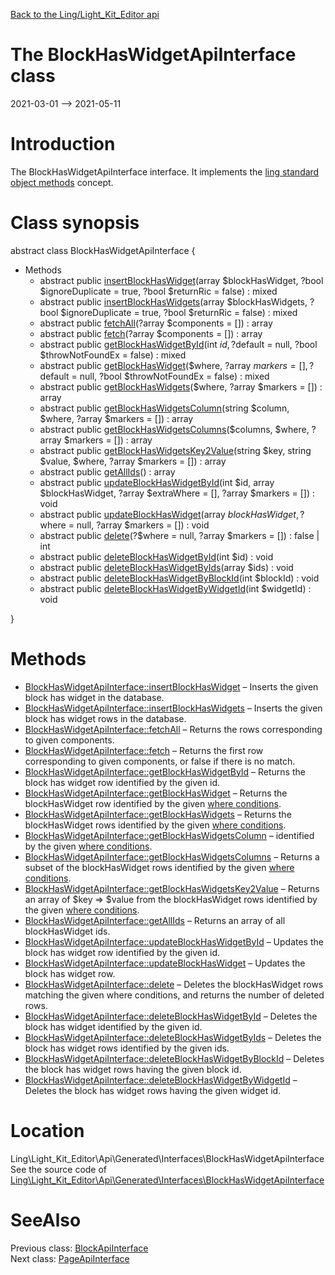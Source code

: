 [Back to the Ling/Light_Kit_Editor api](https://github.com/lingtalfi/Light_Kit_Editor/blob/master/doc/api/Ling/Light_Kit_Editor.md)



The BlockHasWidgetApiInterface class
================
2021-03-01 --> 2021-05-11






Introduction
============

The BlockHasWidgetApiInterface interface.
It implements the [ling standard object methods](https://github.com/lingtalfi/Light_BreezeGenerator/blob/master/doc/pages/ling-standard-object-methods.md) concept.



Class synopsis
==============


abstract class <span class="pl-k">BlockHasWidgetApiInterface</span>  {

- Methods
    - abstract public [insertBlockHasWidget](https://github.com/lingtalfi/Light_Kit_Editor/blob/master/doc/api/Ling/Light_Kit_Editor/Api/Generated/Interfaces/BlockHasWidgetApiInterface/insertBlockHasWidget.md)(array $blockHasWidget, ?bool $ignoreDuplicate = true, ?bool $returnRic = false) : mixed
    - abstract public [insertBlockHasWidgets](https://github.com/lingtalfi/Light_Kit_Editor/blob/master/doc/api/Ling/Light_Kit_Editor/Api/Generated/Interfaces/BlockHasWidgetApiInterface/insertBlockHasWidgets.md)(array $blockHasWidgets, ?bool $ignoreDuplicate = true, ?bool $returnRic = false) : mixed
    - abstract public [fetchAll](https://github.com/lingtalfi/Light_Kit_Editor/blob/master/doc/api/Ling/Light_Kit_Editor/Api/Generated/Interfaces/BlockHasWidgetApiInterface/fetchAll.md)(?array $components = []) : array
    - abstract public [fetch](https://github.com/lingtalfi/Light_Kit_Editor/blob/master/doc/api/Ling/Light_Kit_Editor/Api/Generated/Interfaces/BlockHasWidgetApiInterface/fetch.md)(?array $components = []) : array
    - abstract public [getBlockHasWidgetById](https://github.com/lingtalfi/Light_Kit_Editor/blob/master/doc/api/Ling/Light_Kit_Editor/Api/Generated/Interfaces/BlockHasWidgetApiInterface/getBlockHasWidgetById.md)(int $id, ?$default = null, ?bool $throwNotFoundEx = false) : mixed
    - abstract public [getBlockHasWidget](https://github.com/lingtalfi/Light_Kit_Editor/blob/master/doc/api/Ling/Light_Kit_Editor/Api/Generated/Interfaces/BlockHasWidgetApiInterface/getBlockHasWidget.md)($where, ?array $markers = [], ?$default = null, ?bool $throwNotFoundEx = false) : mixed
    - abstract public [getBlockHasWidgets](https://github.com/lingtalfi/Light_Kit_Editor/blob/master/doc/api/Ling/Light_Kit_Editor/Api/Generated/Interfaces/BlockHasWidgetApiInterface/getBlockHasWidgets.md)($where, ?array $markers = []) : array
    - abstract public [getBlockHasWidgetsColumn](https://github.com/lingtalfi/Light_Kit_Editor/blob/master/doc/api/Ling/Light_Kit_Editor/Api/Generated/Interfaces/BlockHasWidgetApiInterface/getBlockHasWidgetsColumn.md)(string $column, $where, ?array $markers = []) : array
    - abstract public [getBlockHasWidgetsColumns](https://github.com/lingtalfi/Light_Kit_Editor/blob/master/doc/api/Ling/Light_Kit_Editor/Api/Generated/Interfaces/BlockHasWidgetApiInterface/getBlockHasWidgetsColumns.md)($columns, $where, ?array $markers = []) : array
    - abstract public [getBlockHasWidgetsKey2Value](https://github.com/lingtalfi/Light_Kit_Editor/blob/master/doc/api/Ling/Light_Kit_Editor/Api/Generated/Interfaces/BlockHasWidgetApiInterface/getBlockHasWidgetsKey2Value.md)(string $key, string $value, $where, ?array $markers = []) : array
    - abstract public [getAllIds](https://github.com/lingtalfi/Light_Kit_Editor/blob/master/doc/api/Ling/Light_Kit_Editor/Api/Generated/Interfaces/BlockHasWidgetApiInterface/getAllIds.md)() : array
    - abstract public [updateBlockHasWidgetById](https://github.com/lingtalfi/Light_Kit_Editor/blob/master/doc/api/Ling/Light_Kit_Editor/Api/Generated/Interfaces/BlockHasWidgetApiInterface/updateBlockHasWidgetById.md)(int $id, array $blockHasWidget, ?array $extraWhere = [], ?array $markers = []) : void
    - abstract public [updateBlockHasWidget](https://github.com/lingtalfi/Light_Kit_Editor/blob/master/doc/api/Ling/Light_Kit_Editor/Api/Generated/Interfaces/BlockHasWidgetApiInterface/updateBlockHasWidget.md)(array $blockHasWidget, ?$where = null, ?array $markers = []) : void
    - abstract public [delete](https://github.com/lingtalfi/Light_Kit_Editor/blob/master/doc/api/Ling/Light_Kit_Editor/Api/Generated/Interfaces/BlockHasWidgetApiInterface/delete.md)(?$where = null, ?array $markers = []) : false | int
    - abstract public [deleteBlockHasWidgetById](https://github.com/lingtalfi/Light_Kit_Editor/blob/master/doc/api/Ling/Light_Kit_Editor/Api/Generated/Interfaces/BlockHasWidgetApiInterface/deleteBlockHasWidgetById.md)(int $id) : void
    - abstract public [deleteBlockHasWidgetByIds](https://github.com/lingtalfi/Light_Kit_Editor/blob/master/doc/api/Ling/Light_Kit_Editor/Api/Generated/Interfaces/BlockHasWidgetApiInterface/deleteBlockHasWidgetByIds.md)(array $ids) : void
    - abstract public [deleteBlockHasWidgetByBlockId](https://github.com/lingtalfi/Light_Kit_Editor/blob/master/doc/api/Ling/Light_Kit_Editor/Api/Generated/Interfaces/BlockHasWidgetApiInterface/deleteBlockHasWidgetByBlockId.md)(int $blockId) : void
    - abstract public [deleteBlockHasWidgetByWidgetId](https://github.com/lingtalfi/Light_Kit_Editor/blob/master/doc/api/Ling/Light_Kit_Editor/Api/Generated/Interfaces/BlockHasWidgetApiInterface/deleteBlockHasWidgetByWidgetId.md)(int $widgetId) : void

}






Methods
==============

- [BlockHasWidgetApiInterface::insertBlockHasWidget](https://github.com/lingtalfi/Light_Kit_Editor/blob/master/doc/api/Ling/Light_Kit_Editor/Api/Generated/Interfaces/BlockHasWidgetApiInterface/insertBlockHasWidget.md) &ndash; Inserts the given block has widget in the database.
- [BlockHasWidgetApiInterface::insertBlockHasWidgets](https://github.com/lingtalfi/Light_Kit_Editor/blob/master/doc/api/Ling/Light_Kit_Editor/Api/Generated/Interfaces/BlockHasWidgetApiInterface/insertBlockHasWidgets.md) &ndash; Inserts the given block has widget rows in the database.
- [BlockHasWidgetApiInterface::fetchAll](https://github.com/lingtalfi/Light_Kit_Editor/blob/master/doc/api/Ling/Light_Kit_Editor/Api/Generated/Interfaces/BlockHasWidgetApiInterface/fetchAll.md) &ndash; Returns the rows corresponding to given components.
- [BlockHasWidgetApiInterface::fetch](https://github.com/lingtalfi/Light_Kit_Editor/blob/master/doc/api/Ling/Light_Kit_Editor/Api/Generated/Interfaces/BlockHasWidgetApiInterface/fetch.md) &ndash; Returns the first row corresponding to given components, or false if there is no match.
- [BlockHasWidgetApiInterface::getBlockHasWidgetById](https://github.com/lingtalfi/Light_Kit_Editor/blob/master/doc/api/Ling/Light_Kit_Editor/Api/Generated/Interfaces/BlockHasWidgetApiInterface/getBlockHasWidgetById.md) &ndash; Returns the block has widget row identified by the given id.
- [BlockHasWidgetApiInterface::getBlockHasWidget](https://github.com/lingtalfi/Light_Kit_Editor/blob/master/doc/api/Ling/Light_Kit_Editor/Api/Generated/Interfaces/BlockHasWidgetApiInterface/getBlockHasWidget.md) &ndash; Returns the blockHasWidget row identified by the given [where conditions](https://github.com/lingtalfi/SimplePdoWrapper#the-where-conditions).
- [BlockHasWidgetApiInterface::getBlockHasWidgets](https://github.com/lingtalfi/Light_Kit_Editor/blob/master/doc/api/Ling/Light_Kit_Editor/Api/Generated/Interfaces/BlockHasWidgetApiInterface/getBlockHasWidgets.md) &ndash; Returns the blockHasWidget rows identified by the given [where conditions](https://github.com/lingtalfi/SimplePdoWrapper#the-where-conditions).
- [BlockHasWidgetApiInterface::getBlockHasWidgetsColumn](https://github.com/lingtalfi/Light_Kit_Editor/blob/master/doc/api/Ling/Light_Kit_Editor/Api/Generated/Interfaces/BlockHasWidgetApiInterface/getBlockHasWidgetsColumn.md) &ndash; identified by the given [where conditions](https://github.com/lingtalfi/SimplePdoWrapper#the-where-conditions).
- [BlockHasWidgetApiInterface::getBlockHasWidgetsColumns](https://github.com/lingtalfi/Light_Kit_Editor/blob/master/doc/api/Ling/Light_Kit_Editor/Api/Generated/Interfaces/BlockHasWidgetApiInterface/getBlockHasWidgetsColumns.md) &ndash; Returns a subset of the blockHasWidget rows identified by the given [where conditions](https://github.com/lingtalfi/SimplePdoWrapper#the-where-conditions).
- [BlockHasWidgetApiInterface::getBlockHasWidgetsKey2Value](https://github.com/lingtalfi/Light_Kit_Editor/blob/master/doc/api/Ling/Light_Kit_Editor/Api/Generated/Interfaces/BlockHasWidgetApiInterface/getBlockHasWidgetsKey2Value.md) &ndash; Returns an array of $key => $value from the blockHasWidget rows identified by the given [where conditions](https://github.com/lingtalfi/SimplePdoWrapper#the-where-conditions).
- [BlockHasWidgetApiInterface::getAllIds](https://github.com/lingtalfi/Light_Kit_Editor/blob/master/doc/api/Ling/Light_Kit_Editor/Api/Generated/Interfaces/BlockHasWidgetApiInterface/getAllIds.md) &ndash; Returns an array of all blockHasWidget ids.
- [BlockHasWidgetApiInterface::updateBlockHasWidgetById](https://github.com/lingtalfi/Light_Kit_Editor/blob/master/doc/api/Ling/Light_Kit_Editor/Api/Generated/Interfaces/BlockHasWidgetApiInterface/updateBlockHasWidgetById.md) &ndash; Updates the block has widget row identified by the given id.
- [BlockHasWidgetApiInterface::updateBlockHasWidget](https://github.com/lingtalfi/Light_Kit_Editor/blob/master/doc/api/Ling/Light_Kit_Editor/Api/Generated/Interfaces/BlockHasWidgetApiInterface/updateBlockHasWidget.md) &ndash; Updates the block has widget row.
- [BlockHasWidgetApiInterface::delete](https://github.com/lingtalfi/Light_Kit_Editor/blob/master/doc/api/Ling/Light_Kit_Editor/Api/Generated/Interfaces/BlockHasWidgetApiInterface/delete.md) &ndash; Deletes the blockHasWidget rows matching the given where conditions, and returns the number of deleted rows.
- [BlockHasWidgetApiInterface::deleteBlockHasWidgetById](https://github.com/lingtalfi/Light_Kit_Editor/blob/master/doc/api/Ling/Light_Kit_Editor/Api/Generated/Interfaces/BlockHasWidgetApiInterface/deleteBlockHasWidgetById.md) &ndash; Deletes the block has widget identified by the given id.
- [BlockHasWidgetApiInterface::deleteBlockHasWidgetByIds](https://github.com/lingtalfi/Light_Kit_Editor/blob/master/doc/api/Ling/Light_Kit_Editor/Api/Generated/Interfaces/BlockHasWidgetApiInterface/deleteBlockHasWidgetByIds.md) &ndash; Deletes the block has widget rows identified by the given ids.
- [BlockHasWidgetApiInterface::deleteBlockHasWidgetByBlockId](https://github.com/lingtalfi/Light_Kit_Editor/blob/master/doc/api/Ling/Light_Kit_Editor/Api/Generated/Interfaces/BlockHasWidgetApiInterface/deleteBlockHasWidgetByBlockId.md) &ndash; Deletes the block has widget rows having the given block id.
- [BlockHasWidgetApiInterface::deleteBlockHasWidgetByWidgetId](https://github.com/lingtalfi/Light_Kit_Editor/blob/master/doc/api/Ling/Light_Kit_Editor/Api/Generated/Interfaces/BlockHasWidgetApiInterface/deleteBlockHasWidgetByWidgetId.md) &ndash; Deletes the block has widget rows having the given widget id.





Location
=============
Ling\Light_Kit_Editor\Api\Generated\Interfaces\BlockHasWidgetApiInterface<br>
See the source code of [Ling\Light_Kit_Editor\Api\Generated\Interfaces\BlockHasWidgetApiInterface](https://github.com/lingtalfi/Light_Kit_Editor/blob/master/Api/Generated/Interfaces/BlockHasWidgetApiInterface.php)



SeeAlso
==============
Previous class: [BlockApiInterface](https://github.com/lingtalfi/Light_Kit_Editor/blob/master/doc/api/Ling/Light_Kit_Editor/Api/Generated/Interfaces/BlockApiInterface.md)<br>Next class: [PageApiInterface](https://github.com/lingtalfi/Light_Kit_Editor/blob/master/doc/api/Ling/Light_Kit_Editor/Api/Generated/Interfaces/PageApiInterface.md)<br>
